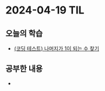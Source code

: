 # 2024-04-19 TIL
## 오늘의 학습
- [(코딩 테스트) 나머지가 1이 되는 수 찾기](/Coding%20Test/프로그래머스/월간%20코드%20챌린지%20시즌3/나머지가%201이%20되는%20수%20찾기.md)

## 공부한 내용
- 